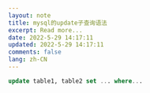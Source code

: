 ```yaml
---
layout: note
title: mysql的update子查询语法
excerpt: Read more...
date: 2022-5-29 14:17:11
updated: 2022-5-29 14:17:11
comments: false
lang: zh-CN
---
```


```sql
update table1, table2 set ... where...
```
  